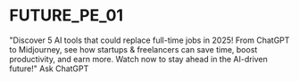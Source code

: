# FUTURE_PE_01
"Discover 5 AI tools that could replace full-time jobs in 2025! From ChatGPT to Midjourney, see how startups &amp; freelancers can save time, boost productivity, and earn more. Watch now to stay ahead in the AI-driven future!"          Ask ChatGPT
